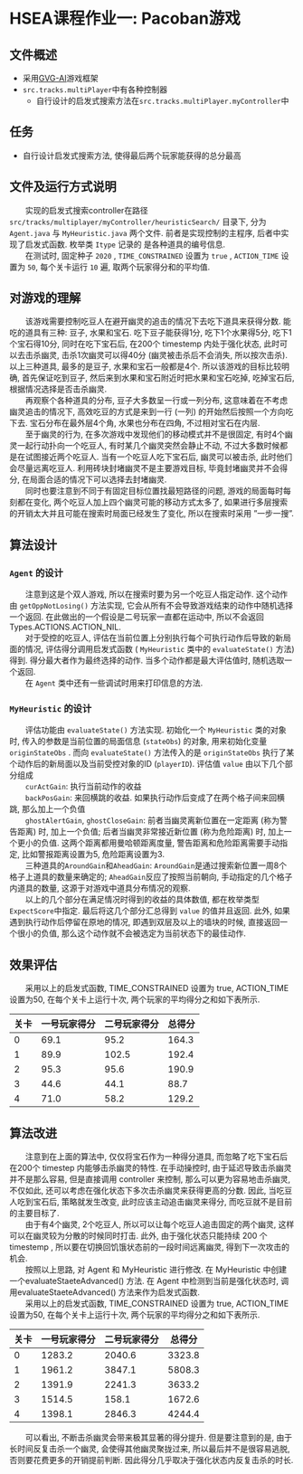 # HSEA课程作业一: Pacoban游戏
## 文件概述
* 采用[GVG-AI](http://www.gvgai.net/)游戏框架
* `src.tracks.multiPlayer`中有各种控制器
    * 自行设计的启发式搜索方法在`src.tracks.multiPlayer.myController`中
## 任务
* 自行设计启发式搜索方法, 使得最后两个玩家能获得的总分最高 

## 文件及运行方式说明
&emsp;&emsp;实现的启发式搜索controller在路径 `src/tracks/multiplayer/myController/heuristicSearch/` 目录下, 
分为 `Agent.java` 与 `MyHeuristic.java` 两个文件. 前者是实现控制的主程序, 后者中实现了启发式函数. 枚举类 `Itype` 记录的
是各种道具的编号信息.  
&emsp;&emsp;在测试时, 固定种子 `2020` , `TIME_CONSTRAINED` 设置为 `true` , `ACTION_TIME` 设置为 `50`, 
每个关卡运行 `10` 遍, 取两个玩家得分和的平均值.
## 对游戏的理解
&emsp;&emsp;该游戏需要控制吃豆人在避开幽灵的追击的情况下去吃下道具来获得分数. 能吃的道具有三种: 豆子, 水果和宝石. 吃下豆子能获得1分, 吃下1个水果得5分, 吃下1个宝石得10分, 同时在吃下宝石后, 在200个 timestemp 内处于强化状态, 此时可以去击杀幽灵, 击杀1次幽灵可以得40分 (幽灵被击杀后不会消失, 所以按次击杀). 以上三种道具, 最多的是豆子, 水果和宝石一般都是4个. 所以该游戏的目标比较明确, 首先保证吃到豆子, 然后来到水果和宝石附近时把水果和宝石吃掉, 吃掉宝石后, 根据情况选择是否击杀幽灵.   
&emsp;&emsp;再观察个各种道具的分布, 豆子大多数呈一行或一列分布, 这意味着在不考虑幽灵追击的情况下, 高效吃豆的方式是来到一行 (一列) 的开始然后按照一个方向吃下去. 宝石分布在最外层4个角, 水果也分布在四角, 不过相对宝石在内层.   
&emsp;&emsp;至于幽灵的行为, 在多次游戏中发现他们的移动模式并不是很固定, 有时4个幽灵一起行动扑向一个吃豆人, 有时某几个幽灵突然会静止不动, 不过大多数时候都是在试图接近两个吃豆人. 当有一个吃豆人吃下宝石后, 幽灵可以被击杀, 此时他们会尽量远离吃豆人. 利用砖块封堵幽灵不是主要游戏目标, 毕竟封堵幽灵并不会得分, 在局面合适的情况下可以选择去封堵幽灵.   
&emsp;&emsp;同时也要注意到不同于有固定目标位置找最短路径的问题, 游戏的局面每时每刻都在变化, 两个吃豆人加上四个幽灵可能的移动方式太多了, 如果进行多层搜索的开销太大并且可能在搜索时局面已经发生了变化, 所以在搜索时采用 ”一步一搜”.  

## 算法设计
### `Agent` 的设计
&emsp;&emsp;注意到这是个双人游戏, 所以在搜索时要为另一个吃豆人指定动作. 这个动作由 `getOppNotLosing()` 方法实现, 它会从所有不会导致游戏结束的动作中随机选择一个返回. 在此做出的一个假设是二号玩家一直都在运动中, 所以不会返回 Types.ACTIONS.ACTION_NIL.   
&emsp;&emsp;对于受控的吃豆人, 评估在当前位置上分别执行每个可执行动作后导致的新局面的情况, 评估得分调用启发式函数 ( `MyHeuristic` 类中的 `evaluateState()` 方法) 得到. 得分最大者作为最终选择的动作. 当多个动作都是最大评估值时, 随机选取一个返回.   
&emsp;&emsp;在 `Agent` 类中还有一些调试时用来打印信息的方法.  

### `MyHeuristic` 的设计
&emsp;&emsp;评估功能由 `evaluateState()` 方法实现. 初始化一个 `MyHeuristic` 类的对象时, 传入的参数是当前位置的局面信息 (`stateObs`) 的对象, 用来初始化变量 `originStateObs` . 而向 `evaluateState()` 方法传入的是 `originStateObs` 执行了某个动作后的新局面以及当前受控对象的ID (`playerID`). 评估值 `value` 由以下几个部分组成  
&emsp;&emsp;`curActGain`: 执行当前动作的收益  
&emsp;&emsp;`backPosGain`: 来回横跳的收益. 如果执行动作后变成了在两个格子间来回横跳, 那么加上一个负值  
&emsp;&emsp;`ghostAlertGain`, `ghostCloseGain`: 前者当幽灵离新位置在一定距离 (称为警告距离) 时, 加上一个负值; 后者当幽灵非常接近新位置 (称为危险距离) 时, 加上一个更小的负值. 这两个距离都用曼哈顿距离度量, 警告距离和危险距离需要手动指定, 比如警报距离设置为5, 危险距离设置为3.  
&emsp;&emsp;三种道具的`AroundGain`和`AheadGain`: `AroundGain`是通过搜索新位置一周8个格子上道具的数量来确定的; `AheadGain`反应了按照当前朝向, 手动指定的几个格子内道具的数量, 这源于对游戏中道具分布情况的观察.  
&emsp;&emsp;以上的几个部分在满足情况时得到的收益的具体数值, 都在枚举类型 `ExpectScore`中指定. 最后将这几个部分汇总得到 `value` 的值并且返回. 此外, 如果遇到执行动作后停留在原地的情况, 即遇到双层及以上的墙块的时候, 直接返回一个很小的负值, 那么这个动作就不会被选定为当前状态下的最佳动作.   

## 效果评估
&emsp;&emsp;采用以上的启发式函数, TIME_CONSTRAINED 设置为 true, ACTION_TIME 设置为50, 在每个关卡上运行十次, 两个玩家的平均得分之和如下表所示.
    
|关卡|一号玩家得分|二号玩家得分|总得分|  
|---|---|---|---|  
|0|	69.1|	95.2|	164.3|  
|1|	89.9|	102.5|	192.4|  
|2|	95.3|	95.6|	190.9| 
|3|	44.6|	44.1|	88.7|  
|4|	71.0|	58.2|	129.2|  

## 算法改进
&emsp;&emsp;注意到在上面的算法中, 仅仅将宝石作为一种得分道具, 而忽略了吃下宝石后在200个 timestep 内能够击杀幽灵的特性. 在手动操控时, 由于延迟导致击杀幽灵并不是那么容易, 但是直接调用 controller 来控制, 那么可以更为容易地击杀幽灵, 不仅如此, 还可以考虑在强化状态下多次击杀幽灵来获得更高的分数. 因此, 当吃豆人吃到宝石后, 策略就发生改变, 此时应该主动追击幽灵来得分, 而吃豆就不是目前的主要目标了.   
&emsp;&emsp;由于有4个幽灵, 2个吃豆人, 所以可以让每个吃豆人追击固定的两个幽灵, 这样可以在幽灵较为分散的时候同时打击. 此外, 由于强化状态只能持续 200 个 timestemp , 所以要在切换回饥饿状态前的一段时间远离幽灵, 得到下一次攻击的机会.   
&emsp;&emsp;按照以上思路, 对 Agent 和 MyHeuristic 进行修改. 在 MyHeuristic 中创建一个evaluateStaeteAdvanced() 方法. 在 Agent 中检测到当前是强化状态时, 调用evaluateStaeteAdvanced() 方法来作为启发式函数.     
&emsp;&emsp;采用以上的启发式函数, TIME_CONSTRAINED 设置为 true, ACTION_TIME 设置为50, 在每个关卡上运行十次, 两个玩家的平均得分之和如下表所示.  



|关卡|	一号玩家得分|	二号玩家得分| 总得分|
|---|---|---|---|
|0|	1283.2|	2040.6|	3323.8|
|1|	1961.2|	3847.1|	5808.3|
|2|	1391.9|	2241.3|	3633.2|
|3|	1514.5|	158.1|	1672.6|
|4|	1398.1|	2846.3|	4244.4|

&emsp;&emsp;可以看出, 不断击杀幽灵会带来极其显著的得分提升. 但是要注意到的是, 由于长时间反复击杀一个幽灵, 会使得其他幽灵聚拢过来, 所以最后并不是很容易逃脱, 否则要花费更多的开销提前判断. 因此得分几乎取决于强化状态内反复击杀的时长.  

